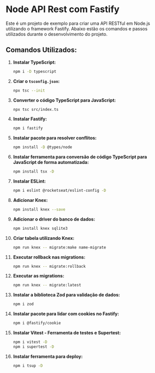 # Node API Rest com Fastify

Este é um projeto de exemplo para criar uma API RESTful em Node.js utilizando o framework Fastify. Abaixo estão os comandos e passos utilizados durante o desenvolvimento do projeto.

## Comandos Utilizados:

1. **Instalar TypeScript:**

   ```bash
   npm i -D typescript
   ```

2. **Criar o `tsconfig.json`:**

   ```bash
   npx tsc --init
   ```

3. **Converter o código TypeScript para JavaScript:**

   ```bash
   npx tsc src/index.ts
   ```

4. **Instalar Fastify:**

   ```bash
   npm i fastify
   ```

5. **Instalar pacote para resolver conflitos:**

   ```bash
   npm install -D @types/node
   ```

6. **Instalar ferramenta para conversão de código TypeScript para JavaScript de forma automatizada:**

   ```bash
   npm install tsx -D
   ```

7. **Instalar ESLint:**

   ```bash
   npm i eslint @rocketseat/eslint-config -D
   ```

8. **Adicionar Knex:**

   ```bash
   npm install knex --save
   ```

9. **Adicionar o driver do banco de dados:**

   ```bash
   npm install knex sqlite3
   ```

10. **Criar tabela utilizando Knex:**

    ```bash
    npm run knex -- migrate:make name-migrate
    ```

11. **Executar rollback nas migrations:**

    ```bash
    npm run knex -- migrate:rollback
    ```

12. **Executar as migrations:**

    ```bash
    npm run knex -- migrate:latest
    ```

13. **Instalar a biblioteca Zod para validação de dados:**

    ```bash
    npm i zod
    ```

14. **Instalar pacote para lidar com cookies no Fastify:**

    ```bash
    npm i @fastify/cookie
    ```

15. **Instalar Vitest - Ferramenta de testes e Supertest:**

    ```bash
    npm i vitest -D
    npm i supertest -D
    ```

16. **Instalar ferramenta para deploy:**
    ```bash
    npm i tsup -D
    ```

